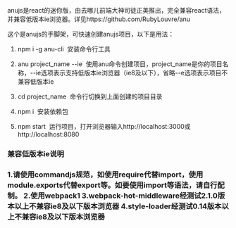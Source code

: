 anujs是react的迷你版，由去哪儿前端大神司徒正美推出，完全兼容react语法，并兼容低版本ie浏览器。详见https://github.com/RubyLouvre/anu

这个是anujs的手脚架，可快速创建anujs项目，以下是用法：
1. npm i -g anu-cli
  安装命令行工具
  
2. anu project_name --ie
  使用anu命令创建项目，project_name是你的项目名称，--ie选项表示支持低版本ie浏览器（ie8及以下），省略--e选项表示项目不兼容低版本ie
  
3. cd project_name
  命令行切换到上面创建的项目目录

4. npm i
  安装依赖包

5. npm start
  运行项目，打开浏览器输入http://localhost:3000或http://localhost:8080



<h3>兼容低版本ie说明<h3>
1.请使用commandjs规范，如使用require代替import，使用module.exports代替export等。如要使用import等语法，请自行配制。
2.使用webpack1
3.webpack-hot-middleware经测试2.1.0版本以上不兼容ie8及以下版本浏览器
4.style-loader经测试0.14版本以上不兼容ie8及以下版本浏览器
